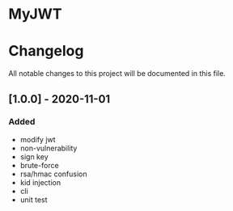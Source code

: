 # MyJWT
# Changelog
All notable changes to this project will be documented in this file.

## [1.0.0] - 2020-11-01
### Added
- modify jwt
- non-vulnerability
- sign key
- brute-force
- rsa/hmac confusion
- kid injection
- cli
- unit test